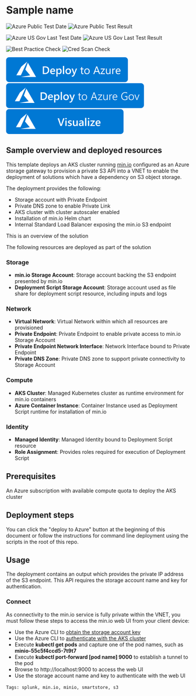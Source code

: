 # Sample name

![Azure Public Test Date](https://azurequickstartsservice.blob.core.windows.net/badges/minio-azure-gateway/PublicLastTestDate.svg)
![Azure Public Test Result](https://azurequickstartsservice.blob.core.windows.net/badges/minio-azure-gateway/PublicDeployment.svg)

![Azure US Gov Last Test Date](https://azurequickstartsservice.blob.core.windows.net/badges/minio-azure-gateway/FairfaxLastTestDate.svg)
![Azure US Gov Last Test Result](https://azurequickstartsservice.blob.core.windows.net/badges/minio-azure-gateway/FairfaxDeployment.svg)

![Best Practice Check](https://azurequickstartsservice.blob.core.windows.net/badges/minio-azure-gateway/BestPracticeResult.svg)
![Cred Scan Check](https://azurequickstartsservice.blob.core.windows.net/badges/minio-azure-gateway/CredScanResult.svg)

[![Deploy To Azure](https://raw.githubusercontent.com/Azure/azure-quickstart-templates/master/1-CONTRIBUTION-GUIDE/images/deploytoazure.svg?sanitize=true)](https://portal.azure.com/#create/Microsoft.Template/uri/https%3A%2F%2Fraw.githubusercontent.com%2FAzure%2Fazure-quickstart-templates%2Fmaster%2Fminio-azure-gateway%2Fazuredeploy.json)
[![Deploy To Azure US Gov](https://raw.githubusercontent.com/Azure/azure-quickstart-templates/master/1-CONTRIBUTION-GUIDE/images/deploytoazuregov.svg?sanitize=true)](https://portal.azure.us/#create/Microsoft.Template/uri/https%3A%2F%2Fraw.githubusercontent.com%2FAzure%2Fazure-quickstart-templates%2Fmaster%2Fminio-azure-gateway%2Fazuredeploy.json)
[![Visualize](https://raw.githubusercontent.com/Azure/azure-quickstart-templates/master/1-CONTRIBUTION-GUIDE/images/visualizebutton.svg?sanitize=true)](http://armviz.io/#/?load=https%3A%2F%2Fraw.githubusercontent.com%2FAzure%2Fazure-quickstart-templates%2Fmaster%2Fminio-azure-gateway%2Fazuredeploy.json)


## Sample overview and deployed resources

This template deploys an AKS cluster running [min.io](https://min.io/) configured as an Azure storage gateway to provision a private S3 API into a VNET to enable the deployment of solutions which have a dependency on S3 object storage. 

The deployment provides the following:

+ Storage account with Private Endpoint
+ Private DNS zone to enable Private Link
+ AKS cluster with cluster autoscaler enabled
+ Installation of min.io Helm chart
+ Internal Standard Load Balancer exposing the min.io S3 endpoint

This is an overview of the solution

The following resources are deployed as part of the solution

### Storage

+ **min.io Storage Account**: Storage account backing the S3 endpoint presented by min.io
+ **Deployment Script Storage Account**: Storage account used as file share for deployment script resource, including inputs and logs

### Network

+ **Virtual Network**: Virtual Network within which all resources are provisioned
+ **Private Endpoint**: Private Endpoint to enable private access to min.io Storage Account
+ **Private Endpoint Network Interface**: Network Interface bound to Private Endpoint
+ **Private DNS Zone**: Private DNS zone to support private connectivity to Storage Account

### Compute

+ **AKS Cluster**: Managed Kubernetes cluster as runtime environment for min.io containers
+ **Azure Container Instance**: Container Instance used as Deployment Script runtime for installation of min.io

### Identity

+ **Managed Identity**: Managed Identity bound to Deployment Script resource
+ **Role Assignment**: Provides roles required for execution of Deployment Script

## Prerequisites

An Azure subscription with available compute quota to deploy the AKS cluster

## Deployment steps

You can click the "deploy to Azure" button at the beginning of this document or follow the instructions for command line deployment using the scripts in the root of this repo.


## Usage

The deployment contains an output which provides the private IP address of the S3 endpoint.  This API requires the storage account name and key for authentication.

### Connect

As connectivity to the min.io service is fully private within the VNET, you must follow these steps to access the min.io web UI from your client device:

+ Use the Azure CLI to [obtain the storage account key](https://docs.microsoft.com/en-us/cli/azure/storage/account/keys?view=azure-cli-latest#az_storage_account_keys_list)
+ Use the Azure CLI to [authenticate with the AKS cluster](https://docs.microsoft.com/en-us/cli/azure/aks?view=azure-cli-latest#az_aks_get_credentials)
+ Execute **kubectl get pods** and capture one of the pod names, such as **minio-55c5f4ccd5-7t9t7**
+ Execute **kubectl port-forward [pod name] 9000** to establish a tunnel to the pod
+ Browse to http://localhost:9000 to access the web UI
+ Use the storage account name and key to authenticate with the web UI

`Tags: splunk, min.io, minio, smartstore, s3`
